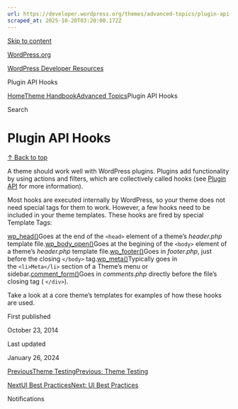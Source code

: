 ```yaml
---
url: https://developer.wordpress.org/themes/advanced-topics/plugin-api-hooks
scraped_at: 2025-10-20T03:20:00.172Z
---
```


[Skip to content](https://developer.wordpress.org/themes/advanced-topics/plugin-api-hooks/#wp--skip-link--target)

[WordPress.org](https://wordpress.org/)

[WordPress Developer Resources](https://developer.wordpress.org/)

Plugin API Hooks


[Home](https://developer.wordpress.org/)[Theme Handbook](https://developer.wordpress.org/themes/)[Advanced Topics](https://developer.wordpress.org/themes/advanced-topics/)Plugin API Hooks

Search

# Plugin API Hooks

[↑ Back to top](https://developer.wordpress.org/themes/advanced-topics/plugin-api-hooks/#wp--skip-link--target)

A theme should work well with WordPress plugins. Plugins add functionality by using actions and filters, which are collectively called hooks (see [Plugin API](https://codex.wordpress.org/Plugin_API "Plugin API") for more information).

Most hooks are executed internally by WordPress, so your theme does not need special tags for them to work. However, a few hooks need to be included in your theme templates. These hooks are fired by special Template Tags:

[wp\_head()](https://developer.wordpress.org/reference/functions/wp_head/ "Function Reference/wp head")Goes at the end of the `<head>` element of a theme’s _header.php_ template file.[wp\_body\_open()](https://developer.wordpress.org/reference/functions/wp_body_open/ "Function Reference/wp head")Goes at the begining of the `<body>` element of a theme’s _header.php_ template file.[wp\_footer()](https://developer.wordpress.org/reference/functions/wp_footer/ "Function Reference/wp footer")Goes in _footer.php_, just before the closing `</body>` tag.[wp\_meta()](https://developer.wordpress.org/reference/functions/wp_meta/ "Function Reference/wp meta")Typically goes in the `<li>Meta</li>` section of a Theme’s menu or sidebar.[comment\_form()](https://developer.wordpress.org/reference/functions/comment_form/ "Function Reference/comment form")Goes in _comments.php_ directly before the file’s closing tag ( `</div>`).

Take a look at a core theme’s templates for examples of how these hooks are used.

First published

October 23, 2014

Last updated

January 26, 2024

[PreviousTheme TestingPrevious: Theme Testing](https://developer.wordpress.org/themes/advanced-topics/theme-testing/)

[NextUI Best PracticesNext: UI Best Practices](https://developer.wordpress.org/themes/advanced-topics/ui-best-practices/)

Notifications